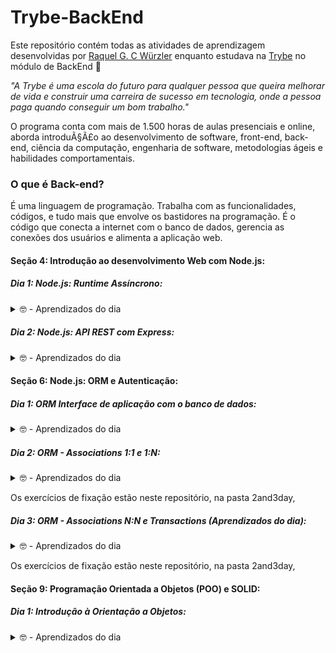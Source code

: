 # Trybe-BackEnd

Este repositório contém todas as atividades de aprendizagem desenvolvidas por [Raquel G. C Würzler](https://www.linkedin.com/in/raquel-c-wurzler/) enquanto estudava na [Trybe](https://www.betrybe.com/) no módulo de BackEnd :rocket:

_"A Trybe é uma escola do futuro para qualquer pessoa que queira melhorar de vida e construir uma carreira de sucesso em tecnologia, onde a pessoa paga quando conseguir um bom trabalho."_

O programa conta com mais de 1.500 horas de aulas presenciais e online, aborda introduÃ§Ã£o ao desenvolvimento de software, front-end, back-end, ciência da computação, engenharia de software, metodologias ágeis e habilidades comportamentais.

### O que é Back-end?
É uma linguagem de programação. Trabalha com as funcionalidades, códigos, e tudo mais que envolve os bastidores na programação.
É o código que conecta a internet com o banco de dados, gerencia as conexões dos usuários e alimenta a aplicação web.

#### Seção 4: Introdução ao desenvolvimento Web com Node.js:

##### Dia 1: Node.js: Runtime Assíncrono:
<details>
  <summary>🤓 - Aprendizados do dia</summary>
  ⏩ Introdução ao Node; <br />
  ⏩ Sistema Módulos: O que é, Pra que serve, ; <br />
  ⏩ Principais Sistemas de Módulo; <br />
  ⏩ NPM; <br />
  ⏩ Fluxo assíncrono; <br />
</details>

##### Dia 2: Node.js: API REST com Express:
<details>
  <summary>🤓 - Aprendizados do dia</summary>
  ⏩ Definir um Servidor; <br />
  ⏩ Utilizar o Node.js com o framework Express para criar uma rota de um endpoint de API, acessível pelo navegador; <br />
  ⏩ Utilizar o Nodemon para auxiliar no desenvolvimento de APIs Node.js com o framework Express; <br />
  ⏩ Utilizar o Node.js com o framework Express para criar uma aplicação C.R.U.D. - de criação, leitura, atualização e remoção de dados; <br />
  ⏩ Utilizar o Thunder Client para fazer requisições a partir do VS Code; <br />
  ⏩ Descrever uma API REST; <br />
</details>


#### Seção 6: Node.js: ORM e Autenticação:

##### Dia 1: ORM Interface de aplicação com o banco de dados:
<details>
  <summary>🤓 - Aprendizados do dia</summary>
  ⏩  O que é ORM - Interface da aplicação com o banco de dados; <br />
  ⏩  Mapeamentos - Data Mapper e o Active Record; <br />
  ⏩  Sequelize - Uma das bibliotecas de ORM mais conhecidas; <br />
  ⏩  Como configurar o Sequelize; <br />
  ⏩  Aplicando Sequelize em cada camada do MSC (Model, Service, Controller - Arquitetura de Software); <br />
</details>

##### Dia 2: ORM - Associations 1:1 e 1:N:
<details>
  <summary>🤓 - Aprendizados do dia</summary>
  ⏩  Como aplicar relacionamento 1:1 no Sequelize; <br />
  ⏩  Como aplicar relacionamento 1:N no Sequelize; <br />
  ⏩  Eager loading, ou carregamento antecipado; <br />
  ⏩  Lazy loading, ou carregamento tardio; <br />
</details>

Os exercícios de fixação estão neste repositório, na pasta 2and3day,

##### Dia 3: ORM - Associations N:N e Transactions (Aprendizados do dia):
<details>
  <summary>🤓 - Aprendizados do dia</summary>
  ⏩  O que são e como aplicar Transações; <br />
  ⏩  Como aplicar relacionamento N:N no Sequelize; <br />
</details>

Os exercícios de fixação estão neste repositório, na pasta 2and3day,

#### Seção 9: Programação Orientada a Objetos (POO) e SOLID:

##### Dia 1: Introdução à Orientação a Objetos:
<details>
  <summary>🤓 - Aprendizados do dia</summary>
  ⏩  O que POO; <br />
  ⏩  Abstração; <br />
  ⏩  Encapsulamento; <br />
  ⏩  Implementar em TypeScript, Classes, Instâncias, Atributos e Métodos; <br />
</details>
